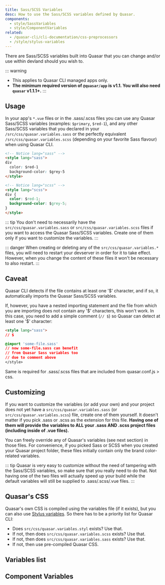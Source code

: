```yaml
---
title: Sass/SCSS Variables
desc: How to use the Sass/SCSS variables defined by Quasar.
components:
  - style/SassVariables
  - style/ComponentVariables
related:
  - /quasar-cli/cli-documentation/css-preprocessors
  - /style/stylus-variables
---
```


There are Sass/SCSS variables built into Quasar that you can change and/or use within devland should you wish to.

::: warning
* This applies to Quasar CLI managed apps only.
* **The minimum required version of `@quasar/app` is v1.1. You will also need `quasar` v1.1.1+.**
:::

## Usage
In your app's `*.vue` files or in the .sass/.scss files you can use any Quasar Sass/SCSS variables (examples: `$primary`, `$red-1`), and any other Sass/SCSS variables that you declared in your `/src/css/quasar.variables.sass` or the perfectly equivalent `/src/css/quasar.variables.scss` (depending on your favorite Sass flavour) when using Quasar CLI.

```html
<!-- Notice lang="sass" -->
<style lang="sass">
div
  color: $red-1
  background-color: $grey-5
</style>

<!-- Notice lang="scss" -->
<style lang="scss">
div {
  color: $red-1;
  background-color: $grey-5;
}
</style>
```

::: tip
You don't need to necessarily have the `src/css/quasar.variables.sass` or `src/css/quasar.variables.scss` files if you want to access the Quasar Sass/SCSS variables. Create one of them only if you want to customize the variables.
:::

::: danger
When creating or deleting any of the `src/css/quasar.variables.*` files, you will need to restart your devserver in order for it to take effect. However, when you change the content of these files it won't be necessary to also restart.
:::

## Caveat

Quasar CLI detects if the file contains at least one '$' character, and if so, it automatically imports the Quasar Sass/SCSS variables.

If, however, you have a nested importing statement and the file from which you are importing does not contain any '$' characters, this won't work. In this case, you need to add a simple comment (`// $`) so Quasar can detect at least one '$' character:

```html
<style lang="sass">
// $

@import 'some-file.sass'
// now some-file.sass can benefit
// from Quasar Sass variables too
// due to comment above
</style>
```

Same is required for .sass/.scss files that are included from quasar.conf.js > css.

## Customizing
If you want to customize the variables (or add your own) and your project does not yet have a `src/css/quasar.variables.sass` (or `src/css/quasar.variables.scss`) file, create one of them yourself. It doesn't matter if you pick .sass or .scss as the extension for this file. **Having one of them will provide the variables to ALL your .sass AND .scss project files (including inside of .vue files).**

You can freely override any of Quasar's variables (see next section) in those files. For convenience, if you picked Sass or SCSS when you created your Quasar project folder, these files initially contain only the brand color-related variables.

::: tip
Quasar is very easy to customize without the need of tampering with the Sass/SCSS variables, so make sure that you really need to do that. Not having one of the two files will actually speed up your build while the default variables will still be supplied to .sass/.scss/.vue files.
:::

## Quasar's CSS
Quasar's own CSS is compiled using the variables file (if it exists), but you can also use [Stylus variables](/style/stylus-variables). So there has to be a priority list for Quasar CLI:

* Does `src/css/quasar.variables.styl` exists? Use that.
* If not, then does `src/css/quasar.variables.scss` exists? Use that.
* If not, then does `src/css/quasar.variables.sass` exists? Use that.
* If not, then use pre-compiled Quasar CSS.

## Variables list

<sass-variables />

## Component Variables
<component-variables />
